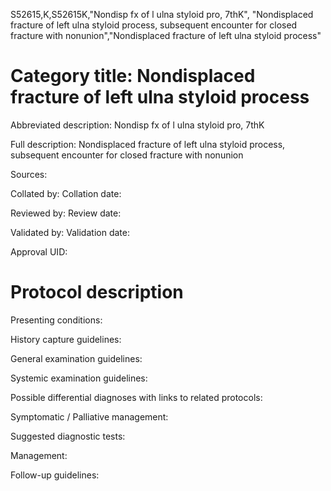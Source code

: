 S52615,K,S52615K,"Nondisp fx of l ulna styloid pro, 7thK", "Nondisplaced fracture of left ulna styloid process, subsequent encounter for closed fracture with nonunion","Nondisplaced fracture of left ulna styloid process"
# Category title: Nondisplaced fracture of left ulna styloid process

Abbreviated description: Nondisp fx of l ulna styloid pro, 7thK

Full description: Nondisplaced fracture of left ulna styloid process, subsequent encounter for closed fracture with nonunion

Sources:

Collated by:
Collation date:

Reviewed by:
Review date:

Validated by:
Validation date:

Approval UID:

# Protocol description

Presenting conditions:

History capture guidelines:

General examination guidelines:

Systemic examination guidelines:

Possible differential diagnoses with links to related protocols:

Symptomatic / Palliative management:

Suggested diagnostic tests:

Management:

Follow-up guidelines:
